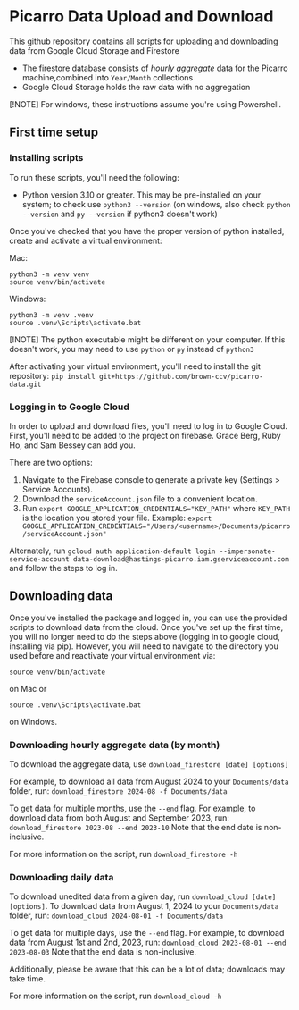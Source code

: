 # Picarro Data Upload and Download
This github repository contains all scripts for uploading and downloading data from Google Cloud Storage and Firestore

* The firestore database consists of *hourly aggregate* data for the Picarro machine,combined into `Year/Month` collections
* Google Cloud Storage holds the raw data with no aggregation

[!NOTE]
For windows, these instructions assume you're using Powershell.

## First time setup
### Installing scripts
To run these scripts, you'll need the following:
* Python version 3.10 or greater. This may be pre-installed on your system; to check use `python3 --version` (on windows, also check `python --version` and `py --version` if python3 doesn't work)

Once you've checked that you have the proper version of python installed, create and activate a virtual environment:

Mac:
```
python3 -m venv venv
source venv/bin/activate
```
Windows:
```
python3 -m venv .venv
source .venv\Scripts\activate.bat
```
[!NOTE]
The python executable might be different on your computer. If this doesn't work, you may need to use `python` or `py` instead of `python3`

After activating your virtual environment, you'll need to install the git repository:
```pip install git+https://github.com/brown-ccv/picarro-data.git```


### Logging in to Google Cloud
In order to upload and download files, you'll need to log in to Google Cloud. First, you'll need to be added to the project on firebase. Grace Berg, Ruby Ho, and Sam Bessey can add you.

There are two options:
1. Navigate to the Firebase console to generate a private key (Settings > Service Accounts).
2. Download the `serviceAccount.json` file to a convenient location.
3. Run `export GOOGLE_APPLICATION_CREDENTIALS="KEY_PATH"` where `KEY_PATH` is the location you stored your file. Example: `export GOOGLE_APPLICATION_CREDENTIALS="/Users/<username>/Documents/picarro/serviceAccount.json"`

Alternately, run `gcloud auth application-default login --impersonate-service-account data-download@hastings-picarro.iam.gserviceaccount.com` and follow the steps to log in.

## Downloading data
Once you've installed the package and logged in, you can use the provided scripts to download data from the cloud. Once you've set up the first time, you will no longer need to do the steps above (logging in to google cloud, installing via pip). However, you will need to navigate to the directory you used before and reactivate your virtual environment via:
```
source venv/bin/activate
```
on Mac or 
```
source .venv\Scripts\activate.bat
```
on Windows.

### Downloading hourly aggregate data (by month)
To download the aggregate data, use `download_firestore [date] [options]`

For example, to download all data from August 2024 to your `Documents/data` folder, run:
```download_firestore 2024-08 -f Documents/data```

To get data for multiple months, use the `--end` flag. For example, to download data from both August and September 2023, run:
```download_firestore 2023-08 --end 2023-10```
Note that the end date is non-inclusive.

For more information on the script, run `download_firestore -h`

### Downloading daily data
To download unedited data from a given day, run `download_cloud [date] [options]`. To download data from August 1, 2024 to your `Documents/data` folder, run:
`download_cloud 2024-08-01 -f Documents/data`

To get data for multiple days, use the `--end` flag. For example, to download data from August 1st and 2nd, 2023, run:
```download_cloud 2023-08-01 --end 2023-08-03```
Note that the end data is non-inclusive.

Additionally, please be aware that this can be a lot of data; downloads may take time.

For more information on the script, run `download_cloud -h`
